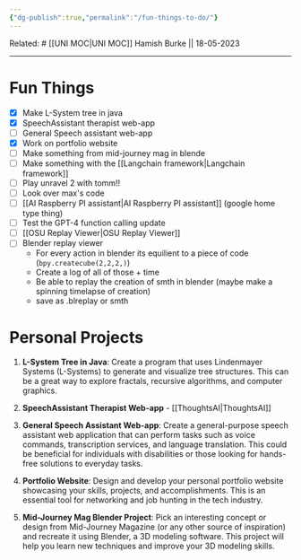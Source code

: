 ```yaml
---
{"dg-publish":true,"permalink":"/fun-things-to-do/"}
---
```


Related: #
[[UNI MOC\|UNI MOC]]
Hamish Burke || 18-05-2023
***

# Fun Things

- [x] Make L-System tree in java
- [x] SpeechAssistant therapist web-app
- [ ] General Speech assistant web-app
- [x] Work on portfolio website
- [ ] Make something from mid-journey mag in blende
- [ ] Make something with the [[Langchain framework\|Langchain framework]]
- [ ] Play unravel 2 with tomm!!
- [ ] Look over max's code
- [ ] [[AI Raspberry PI assistant\|AI Raspberry PI assistant]] (google home type thing)
- [ ] Test the GPT-4 function calling update
- [ ] [[OSU Replay Viewer\|OSU Replay Viewer]]
- [ ] Blender replay viewer
	- For every action in blender its equilient to a piece of code (`bpy.createcube(2,2,2,)`)
	- Create a log of all of those + time
	- Be able to replay the creation of smth in blender (maybe make a spinning timelapse of creation)
	- save as .blreplay or smth

# Personal Projects

1. **L-System Tree in Java**: Create a program that uses Lindenmayer Systems (L-Systems) to generate and visualize tree structures. This can be a great way to explore fractals, recursive algorithms, and computer graphics.

2. **SpeechAssistant Therapist Web-app** - [[ThoughtsAI\|ThoughtsAI]]

3. **General Speech Assistant Web-app**: Create a general-purpose speech assistant web application that can perform tasks such as voice commands, transcription services, and language translation. This could be beneficial for individuals with disabilities or those looking for hands-free solutions to everyday tasks.

4. **Portfolio Website**: Design and develop your personal portfolio website showcasing your skills, projects, and accomplishments. This is an essential tool for networking and job hunting in the tech industry.

5. **Mid-Journey Mag Blender Project**: Pick an interesting concept or design from Mid-Journey Magazine (or any other source of inspiration) and recreate it using Blender, a 3D modeling software. This project will help you learn new techniques and improve your 3D modeling skills.
